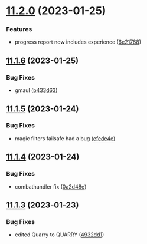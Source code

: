 # [11.2.0](https://github.com/Torwent/WaspLib/compare/v11.1.6...v11.2.0) (2023-01-25)


### Features

* progress report now includes experience ([6e21768](https://github.com/Torwent/WaspLib/commit/6e21768590214c07fa9ff1a6f155a23db8929ae2))



## [11.1.6](https://github.com/Torwent/WaspLib/compare/v11.1.5...v11.1.6) (2023-01-25)


### Bug Fixes

* gmaul ([b433d63](https://github.com/Torwent/WaspLib/commit/b433d63852fa8a55fb34e8db08fa6c8d59800e1b))



## [11.1.5](https://github.com/Torwent/WaspLib/compare/v11.1.4...v11.1.5) (2023-01-24)


### Bug Fixes

* magic filters failsafe had a bug ([efede4e](https://github.com/Torwent/WaspLib/commit/efede4e705f51bd7391dcbc9405a4695d20ed055))



## [11.1.4](https://github.com/Torwent/WaspLib/compare/v11.1.3...v11.1.4) (2023-01-24)


### Bug Fixes

* combathandler fix ([0a2d48e](https://github.com/Torwent/WaspLib/commit/0a2d48e36a4efdb1f430e562454862130e39996c))



## [11.1.3](https://github.com/Torwent/WaspLib/compare/v11.1.2...v11.1.3) (2023-01-23)


### Bug Fixes

* edited Quarry to QUARRY ([4932dd1](https://github.com/Torwent/WaspLib/commit/4932dd1831640d6a13009c389f8f105b8b6bb737))



